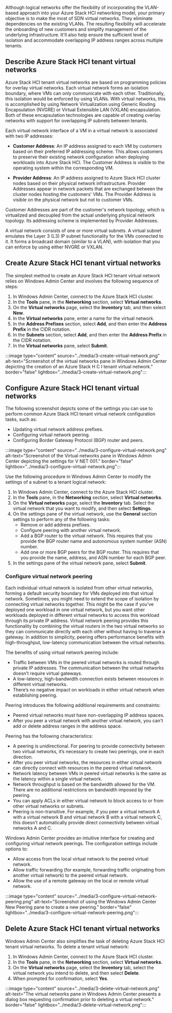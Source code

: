 Although logical networks offer the flexibility of incorporating the VLAN-based approach into your Azure Stack HCI networking model, your primary objective is to make the most of SDN virtual networks. They eliminate dependencies on the existing VLANs. The resulting flexibility will accelerate the onboarding of new customers and simplify management of the underlying infrastructure. It'll also help ensure the sufficient level of isolation and accommodate overlapping IP address ranges across multiple tenants.

## Describe Azure Stack HCI tenant virtual networks

Azure Stack HCI tenant virtual networks are based on programming policies for overlay virtual networks. Each virtual network forms an isolation boundary, where VMs can only communicate with each other. Traditionally, this isolation would be enforced by using VLANs. With virtual networks, this is accomplished by using Network Virtualization using Generic Routing Encapsulation (NVGRE) or Virtual Extensible LAN (VXLAN) encapsulation. Both of these encapsulation technologies are capable of creating overlay networks with support for overlapping IP subnets between tenants.

Each virtual network interface of a VM in a virtual network is associated with two IP addresses:

- **Customer Address**: An IP address assigned to each VM by customers based on their preferred IP addressing scheme. This allows customers to preserve their existing network configuration when deploying workloads into Azure Stack HCI. The Customer Address is visible to the operating system within the corresponding VM.

- **Provider Address**: An IP address assigned to Azure Stack HCI cluster nodes based on their physical network infrastructure. Provider Addresses appear in network packets that are exchanged between the cluster nodes hosting the customers' VMs. The Provider Address is visible on the physical network but not to customer VMs.

Customer Addresses are part of the customer's network topology, which is virtualized and decoupled from the actual underlying physical network topology. Its addressing scheme is implemented by Provider Addresses.

A virtual network consists of one or more virtual subnets. A virtual subnet emulates the Layer 3 (L3) IP subnet functionality for the VMs connected to it. It forms a broadcast domain (similar to a VLAN), with isolation that you can enforce by using either NVGRE or VXLAN.

## Create Azure Stack HCI tenant virtual networks

The simplest method to create an Azure Stack HCI tenant virtual network relies on Windows Admin Center and involves the following sequence of steps:

1. In Windows Admin Center, connect to the Azure Stack HCI cluster.
1. In the **Tools** pane, in the **Networking** section, select **Virtual networks**.
1. On the **Virtual networks** page, select the **Inventory** tab, and then select **New**.
1. In the **Virtual networks** pane, enter a name for the virtual network.
1. In the **Address Prefixes** section, select **Add**, and then enter the **Address Prefix** in the CIDR notation.
1. In the **Subnets** section, select **Add**, and then enter the **Address Prefix** in the CIDR notation.
1. In the **Virtual networks** pane, select **Submit**.

:::image type="content" source="../media/3-create-virtual-network.png" alt-text="Screenshot of the virtual networks pane in Windows Admin Center depicting the creation of an Azure Stack H C I tenant virtual network." border="false" lightbox="../media/3-create-virtual-network.png":::

## Configure Azure Stack HCI tenant virtual networks

The following screenshot depicts some of the settings you can use to perform common Azure Stack HCI tenant virtual network configuration tasks, such as:

- Updating virtual network address prefixes.
- Configuring virtual network peering.
- Configuring Border Gateway Protocol (BGP) router and peers.

:::image type="content" source="../media/3-configure-virtual-network.png" alt-text="Screenshot of the Virtual networks pane in Windows Admin Center depicting the settings for V NET 001." border="false" lightbox="../media/3-configure-virtual-network.png":::

Use the following procedure in Windows Admin Center to modify the settings of a subnet to a tenant logical network:

1. In Windows Admin Center, connect to the Azure Stack HCI cluster.
1. In the **Tools** pane, in the **Networking** section, select **Virtual networks**.
1. On the **Virtual networks** page, select the **Inventory** tab. Select the virtual network that you want to modify, and then select **Settings**.
1. On the settings pane of the virtual network, use the **General** section settings to perform any of the following tasks:
    - Remove or add address prefixes.
    - Configure peering with another virtual network.
    - Add a BGP router to the virtual network. This requires that you provide the BGP router name and autonomous system number (ASN) number.
    - Add one or more BGP peers for the BGP router. This requires that you provide the name, address, and ASN number for each BGP peer.
1. In the settings pane of the virtual network pane, select **Submit**.

### Configure virtual network peering

Each individual virtual network is isolated from other virtual networks, forming a default security boundary for VMs deployed into that virtual network. Sometimes, you might need to extend the scope of isolation by connecting virtual networks together. This might be the case if you've deployed one workload in one virtual network, but you want other workloads deployed in different virtual networks to access this workload through its private IP address. Virtual network peering provides this functionality by combining the virtual routers in the two virtual networks so they can communicate directly with each other without having to traverse a gateway. In addition to simplicity, peering offers performance benefits with high-throughput, low-latency communication between the virtual networks.

The benefits of using virtual network peering include:

- Traffic between VMs in the peered virtual networks is routed through private IP addresses. The communication between the virtual networks doesn’t require virtual gateways.
- A low-latency, high-bandwidth connection exists between resources in different virtual networks.
- There’s no negative impact on workloads in either virtual network when establishing peering.

Peering introduces the following additional requirements and constraints:

- Peered virtual networks must have non-overlapping IP address spaces.
- After you peer a virtual network with another virtual network, you can't add or delete address ranges in the address space.

Peering has the following characteristics:

- A peering is unidirectional. For peering to provide connectivity between two virtual networks, it’s necessary to create two peerings, one in each direction.
- After you peer virtual networks, the resources in either virtual network can directly connect with resources in the peered virtual network.
- Network latency between VMs in peered virtual networks is the same as the latency within a single virtual network.
- Network throughput is based on the bandwidth allowed for the VM. There are no additional restrictions on bandwidth imposed by the peering.
- You can apply ACLs in either virtual network to block access to or from other virtual networks or subnets.
- Peering is non-transitive. For example, if you peer a virtual network A with a virtual network B and virtual network B with a virtual network C, this doesn’t automatically provide direct connectivity between virtual networks A and C.

Windows Admin Center provides an intuitive interface for creating and configuring virtual network peerings. The configuration settings include options to:

- Allow access from the local virtual network to the peered virtual network.
- Allow traffic forwarding (for example, forwarding traffic originating from another virtual network) to the peered virtual network.
- Allow the use of a remote gateway on the local or remote virtual network.

:::image type="content" source="../media/3-configure-virtual-network-peering.png" alt-text="Screenshot of using the Windows Admin Center New Peering pane to create a new peering." border="false" lightbox="../media/3-configure-virtual-network-peering.png":::

## Delete Azure Stack HCI tenant virtual networks

Windows Admin Center also simplifies the task of deleting Azure Stack HCI tenant virtual networks. To delete a tenant virtual network:

1. In Windows Admin Center, connect to the Azure Stack HCI cluster.
1. In the **Tools** pane, in the **Networking** section, select **Virtual networks**.
1. On the **Virtual networks** page, select the **Inventory** tab, select the virtual network you intend to delete, and then select **Delete**.
1. When prompted for confirmation, select **Yes**. 

:::image type="content" source="../media/3-delete-virtual-network.png" alt-text="The virtual networks pane in Windows Admin Center presents a dialog box requesting confirmation prior to deleting a virtual network." border="false" lightbox="../media/3-delete-virtual-network.png":::

